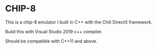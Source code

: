 # CHIP-8

This is a chip-8 emulator I built in C++ with the Chili DirectX framework.

Build this with Visual Studio 2019 c++ compiler.

Should be compatible with C++11 and above.

